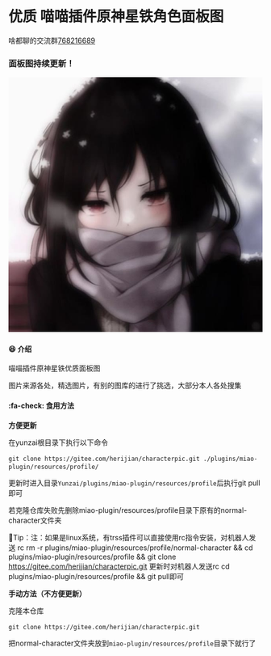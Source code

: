 # 优质 喵喵插件原神星铁角色面板图

啥都聊的交流群[768216689](http://qm.qq.com/cgi-bin/qm/qr?_wv=1027&k=PQAshGBsq9gi1PPGrsCkHdz47Pj1zhm2&authKey=qcuZzat49QZoHvN%2FNFMp5XaDRK4l2Ngo7lz%2B9USyqEnMpLFZH4CyqqHId6mv9ZwG&noverify=0&group_code=768216689)

###  面板图持续更新！

![茶娘](mmexport1723983455820.jpeg)
####  :satisfied: 介绍
喵喵插件原神星铁优质面板图

图片来源各处，精选图片，有别的图库的进行了挑选，大部分本人各处搜集

####   :fa-check: 食用方法

 **方便更新** 

在yunzai根目录下执行以下命令
```
git clone https://gitee.com/herijian/characterpic.git ./plugins/miao-plugin/resources/profile/
```
更新时进入目录`Yunzai/plugins/miao-plugin/resources/profile`后执行git pull即可

若克隆仓库失败先删除miao-plugin/resources/profile目录下原有的normal-character文件夹

💖Tip：注：如果是linux系统，有trss插件可以直接使用rc指令安装，对机器人发送 rc rm -r plugins/miao-plugin/resources/profile/normal-character && cd plugins/miao-plugin/resources/profile && git clone https://gitee.com/herijian/characterpic.git
更新时对机器人发送rc cd plugins/miao-plugin/resources/profile && git pull即可

 **手动方法（不方便更新）** 

克隆本仓库
```
git clone https://gitee.com/herijian/characterpic.git
```


把normal-character文件夹放到`miao-plugin/resources/profile`目录下就行了